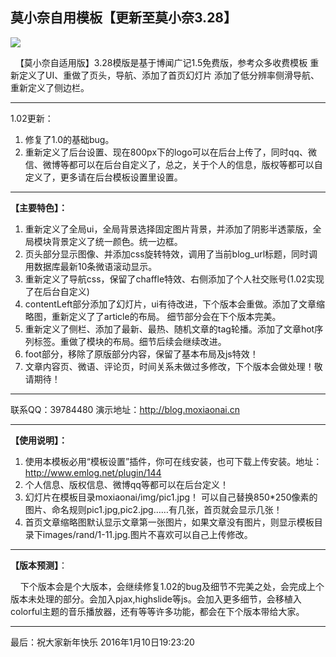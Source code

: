 ## 莫小奈自用模板【更新至莫小奈3.28】 

 ![](http://7xpe18.com1.z0.glb.clouddn.com/ziyong.jpg)

&nbsp;&nbsp;【莫小奈自适用版】3.28模版是基于博闻广记1.5免费版，参考众多收费模板
重新定义了UI、重做了页头，导航、添加了首页幻灯片
添加了低分辨率侧滑导航、重新定义了侧边栏。 
 
---
1.02更新：

 1. 修复了1.0的基础bug。
 2. 重新定义了后台设置、现在800px下的logo可以在后台上传了，同时qq、微信、微博等都可以在后台自定义了，总之，关于个人的信息，版权等都可以自定义了，更多请在后台模板设置里设置。

---
**【主要特色】：**

 1. 重新定义了全局ui，全局背景选择固定图片背景，并添加了阴影半透蒙版，全局模块背景定义了统一颜色。统一边框。
 2. 页头部分显示图像、并添加css旋转特效，调用了当前blog_url标题，同时调用数据库最新10条微语滚动显示。
 3. 重新定义了导航css，保留了chaffle特效、右侧添加了个人社交账号(1.02实现了在后台自定义)
 4. contentLeft部分添加了幻灯片，ui有待改进，下个版本会重做。添加了文章缩略图，重新定义了了article的布局。
  细节部分会在下个版本完美。
 5. 重新定义了侧栏、添加了最新、最热、随机文章的tag轮播。添加了文章hot序列标签。重做了模块的布局。细节后续会继续改进。
 6. foot部分，移除了原版部分内容，保留了基本布局及js特效！
 7. 文章内容页、微语、评论页，时间关系未做过多修改，下个版本会做处理！敬请期待！

---

 联系QQ：39784480
演示地址：http://blog.moxiaonai.cn

---

**【使用说明】：**

1. 使用本模板必用“模板设置”插件，你可在线安装，也可下载上传安装。地址：http://www.emlog.net/plugin/144
2. 个人信息、版权信息、微博qq等都可以在后台定义！
3. 幻灯片在模板目录moxiaonai/img/pic1.jpg！ 可以自己替换850*250像素的图片、命名规则pic1.jpg,pic2.jpg……有几张，首页就会显示几张！
4. 首页文章缩略图默认显示文章第一张图片，如果文章没有图片，则显示模板目录下images/rand/1-11.jpg.图片不喜欢可以自己上传修改。
  
--- 
**【版本预测】**：

&nbsp; &nbsp;&nbsp;下个版本会是个大版本，会继续修复1.02的bug及细节不完美之处，会完成上个版本未处理的部分。会加入pjax,highslide等js。会加入更多细节，会移植入colorful主题的音乐播放器，还有等等许多功能，都会在下个版本带给大家。

---
最后：祝大家新年快乐
2016年1月10日19:23:20 

  



